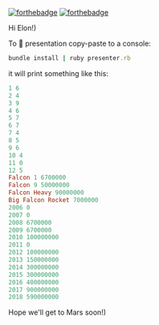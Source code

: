 [![forthebadge](https://forthebadge.com/images/badges/made-with-ruby.svg)](https://forthebadge.com) [![forthebadge](https://forthebadge.com/images/badges/makes-people-smile.svg)](https://forthebadge.com)

Hi Elon!)
 
 To :rocket: presentation copy-paste to a console:

```ruby
bundle install | ruby presenter.rb
```

it will print something like this:
```ruby
1 6
2 4
3 9
4 6
5 7
6 7
7 4
8 5
9 6
10 4
11 0
12 5
Falcon 1 6700000
Falcon 9 50000000
Falcon Heavy 90000000
Big Falcon Rocket 7000000
2006 0
2007 0
2008 6700000
2009 6700000
2010 100000000
2011 0
2012 100000000
2013 150000000
2014 300000000
2015 300000000
2016 400000000
2017 900000000
2018 590000000
```

Hope we'll get to Mars soon!)

